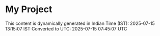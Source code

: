 # My Project

This content is dynamically generated in Indian Time (IST): 2025-07-15 13:15:07 IST
Converted to UTC: 2025-07-15 07:45:07 UTC
